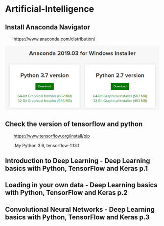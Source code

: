 # Artificial-Intelligence

## Install Anaconda Navigator

 &nbsp;&nbsp;&nbsp;&nbsp;&nbsp;&nbsp; https://www.anaconda.com/distribution/
   
   <img src="images/button1.PNG">
  
## Check the version of tensorflow and python
  
 &nbsp;&nbsp;&nbsp;&nbsp;&nbsp;&nbsp; https://www.tensorflow.org/install/pip 
  
 &nbsp;&nbsp;&nbsp;&nbsp;&nbsp;&nbsp;&nbsp; My Python 3.6, 	tensorflow-1.13.1

## Introduction to Deep Learning - Deep Learning basics with Python, TensorFlow and Keras p.1

## Loading in your own data - Deep Learning basics with Python, TensorFlow and Keras p.2

## Convolutional Neural Networks - Deep Learning basics with Python, TensorFlow and Keras p.3
